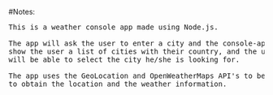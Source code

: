 #Notes:

<pre>This is a weather console app made using Node.js. 

The app will ask the user to enter a city and the console-app will 
show the user a list of cities with their country, and the user 
will be able to select the city he/she is looking for. 

The app uses the GeoLocation and OpenWeatherMaps API's to be able 
to obtain the location and the weather information.</pre>

